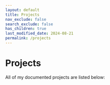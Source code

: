 ```yaml
---
layout: default
title: Projects
nav_exclude: false
search_exclude: false
has_children: true
last_modified_date: 2024-08-21
permalink: /projects
---
```

# Projects
All of my documented projects are listed below: